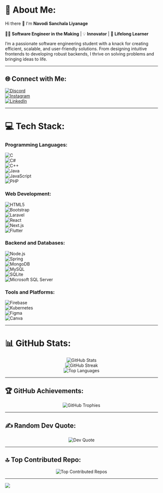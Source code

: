 # 💫 About Me:
Hi there 👋 I'm **Navodi Sanchala Liyanage**<br>  
👨‍💻 **Software Engineer in the Making** | 💡 **Innovator** | 🌱 **Lifelong Learner**  

I’m a passionate software engineering student with a knack for creating efficient, scalable, and user-friendly solutions. From designing intuitive frontends to developing robust backends, I thrive on solving problems and bringing ideas to life.

---

## 🌐 Connect with Me:
[![Discord](https://img.shields.io/badge/Discord-%237289DA.svg?logo=discord&logoColor=white)](https://discord.gg/navodisanchalaliyanage_72395)  
[![Instagram](https://img.shields.io/badge/Instagram-%23E4405F.svg?logo=Instagram&logoColor=white)](https://instagram.com/sanch.liyanage)  
[![LinkedIn](https://img.shields.io/badge/LinkedIn-%230077B5.svg?logo=linkedin&logoColor=white)](https://linkedin.com/in/navodi-sanchala-liyanage)

---

# 💻 Tech Stack:
### Programming Languages:
![C](https://img.shields.io/badge/c-%2300599C.svg?style=for-the-badge&logo=c&logoColor=white)  
![C#](https://img.shields.io/badge/c%23-%23239120.svg?style=for-the-badge&logo=csharp&logoColor=white)  
![C++](https://img.shields.io/badge/c++-%2300599C.svg?style=for-the-badge&logo=c%2B%2B&logoColor=white)  
![Java](https://img.shields.io/badge/java-%23ED8B00.svg?style=for-the-badge&logo=openjdk&logoColor=white)  
![JavaScript](https://img.shields.io/badge/javascript-%23323330.svg?style=for-the-badge&logo=javascript&logoColor=%23F7DF1E)  
![PHP](https://img.shields.io/badge/php-%23777BB4.svg?style=for-the-badge&logo=php&logoColor=white)

### Web Development:
![HTML5](https://img.shields.io/badge/html5-%23E34F26.svg?style=for-the-badge&logo=html5&logoColor=white)  
![Bootstrap](https://img.shields.io/badge/bootstrap-%238511FA.svg?style=for-the-badge&logo=bootstrap&logoColor=white)  
![Laravel](https://img.shields.io/badge/laravel-%23FF2D20.svg?style=for-the-badge&logo=laravel&logoColor=white)  
![React](https://img.shields.io/badge/react-%2320232a.svg?style=for-the-badge&logo=react&logoColor=%2361DAFB)  
![Next.js](https://img.shields.io/badge/Next-black?style=for-the-badge&logo=next.js&logoColor=white)  
![Flutter](https://img.shields.io/badge/Flutter-%2302569B.svg?style=for-the-badge&logo=Flutter&logoColor=white)

### Backend and Databases:
![Node.js](https://img.shields.io/badge/node.js-6DA55F?style=for-the-badge&logo=node.js&logoColor=white)  
![Spring](https://img.shields.io/badge/spring-%236DB33F.svg?style=for-the-badge&logo=spring&logoColor=white)  
![MongoDB](https://img.shields.io/badge/MongoDB-%234ea94b.svg?style=for-the-badge&logo=mongodb&logoColor=white)  
![MySQL](https://img.shields.io/badge/mysql-4479A1.svg?style=for-the-badge&logo=mysql&logoColor=white)  
![SQLite](https://img.shields.io/badge/sqlite-%2307405e.svg?style=for-the-badge&logo=sqlite&logoColor=white)  
![Microsoft SQL Server](https://img.shields.io/badge/Microsoft%20SQL%20Server-CC2927?style=for-the-badge&logo=microsoft%20sql%20server&logoColor=white)

### Tools and Platforms:
![Firebase](https://img.shields.io/badge/firebase-%23039BE5.svg?style=for-the-badge&logo=firebase)  
![Kubernetes](https://img.shields.io/badge/kubernetes-%23326ce5.svg?style=for-the-badge&logo=kubernetes&logoColor=white)  
![Figma](https://img.shields.io/badge/figma-%23F24E1E.svg?style=for-the-badge&logo=figma&logoColor=white)  
![Canva](https://img.shields.io/badge/Canva-%2300C4CC.svg?style=for-the-badge&logo=Canva&logoColor=white)

---

# 📊 GitHub Stats:
<div align="center">
  <img src="https://github-readme-stats.vercel.app/api?username=SanchalaLiyanage&theme=dark&hide_border=false&include_all_commits=true&count_private=true" alt="GitHub Stats">
  <br/>
  <img src="https://github-readme-streak-stats.herokuapp.com/?user=SanchalaLiyanage&theme=dark&hide_border=false" alt="GitHub Streak">
  <br/>
  <img src="https://github-readme-stats.vercel.app/api/top-langs/?username=SanchalaLiyanage&theme=dark&hide_border=false&include_all_commits=true&count_private=true&layout=compact" alt="Top Languages">
</div>

---

## 🏆 GitHub Achievements:
<div align="center">
  <img src="https://github-profile-trophy.vercel.app/?username=SanchalaLiyanage&theme=radical&no-frame=false&no-bg=false&margin-w=4" alt="GitHub Trophies">
</div>

---

## ✍️ Random Dev Quote:
<div align="center">
  <img src="https://quotes-github-readme.vercel.app/api?type=horizontal&theme=radical" alt="Dev Quote">
</div>

---

## 🔝 Top Contributed Repo:
<div align="center">
  <img src="https://github-contributor-stats.vercel.app/api?username=SanchalaLiyanage&limit=5&theme=dark&combine_all_yearly_contributions=true" alt="Top Contributed Repos">
</div>

---

[![](https://visitcount.itsvg.in/api?id=SanchalaLiyanage&icon=0&color=0)](https://visitcount.itsvg.in)

<!-- Proudly created with GPRM ( https://gprm.itsvg.in ) -->
